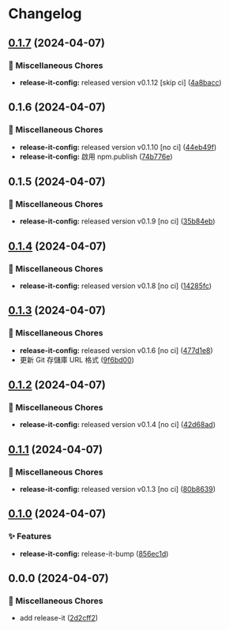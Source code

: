 # Changelog

## [0.1.7](https://github.com/jiehousekeeper/official-site/compare/@jiehousekeeper/web@0.1.6...@jiehousekeeper/web@0.1.7) (2024-04-07)


### 🧹 Miscellaneous Chores

* **release-it-config:** released version v0.1.12 [skip ci] ([4a8bacc](https://github.com/jiehousekeeper/official-site/commit/4a8bacc16701418ff6bdd6cf244b612443dd5a36))

## 0.1.6 (2024-04-07)


### 🧹 Miscellaneous Chores

* **release-it-config:** released version v0.1.10 [no ci] ([44eb49f](https://github.com/jiehousekeeper/official-site/commit/44eb49f9867a17424ea2a3fe9df4ef707386f875))
* **release-it-config:** 啟用 npm.publish ([74b776e](https://github.com/jiehousekeeper/official-site/commit/74b776ee9e90862ca4a13f6ec8898195cd8295fc))

## 0.1.5 (2024-04-07)


### 🧹 Miscellaneous Chores

* **release-it-config:** released version v0.1.9 [no ci] ([35b84eb](https://github.com/jiehousekeeper/official-site/commit/35b84ebaea41eda34b620b3932167abb4cf28919))

## [0.1.4](https://github.com/jiehousekeeper/official-site/compare/@jiehousekeeper/web@0.1.3...@jiehousekeeper/web@0.1.4) (2024-04-07)


### 🧹 Miscellaneous Chores

* **release-it-config:** released version v0.1.8 [no ci] ([14285fc](https://github.com/jiehousekeeper/official-site/commit/14285fc5ac92e95924e0abb4a87f9cd30956a735))

## [0.1.3](https://github.com/jiehousekeeper/official-site/compare/@jiehousekeeper/web@0.1.2...@jiehousekeeper/web@0.1.3) (2024-04-07)


### 🧹 Miscellaneous Chores

* **release-it-config:** released version v0.1.6 [no ci] ([477d1e8](https://github.com/jiehousekeeper/official-site/commit/477d1e8a2a4a64f53aa0fcfcbecd90c0dd0d26c2))
* 更新 Git 存儲庫 URL 格式 ([9f6bd00](https://github.com/jiehousekeeper/official-site/commit/9f6bd00c23f226b905c7c7a92df7c0ec0a1604a5))

## [0.1.2](https://github.com/jiehousekeeper/official-site/compare/@jiehousekeeper/web@0.1.1...@jiehousekeeper/web@0.1.2) (2024-04-07)


### 🧹 Miscellaneous Chores

* **release-it-config:** released version v0.1.4 [no ci] ([42d68ad](https://github.com/jiehousekeeper/official-site/commit/42d68ad77911eaf4bcc7866164b86c26b27beb0c))

## [0.1.1](https://github.com/jiehousekeeper/official-site/compare/@jiehousekeeper/web@0.1.0...@jiehousekeeper/web@0.1.1) (2024-04-07)


### 🧹 Miscellaneous Chores

* **release-it-config:** released version v0.1.3 [no ci] ([80b8639](https://github.com/jiehousekeeper/official-site/commit/80b8639ab857338a052cf8e8b4be0ec56ddc00ff))

## [0.1.0](https://github.com/jiehousekeeper/official-site/compare/@jiehousekeeper/web@0.0.0...@jiehousekeeper/web@0.1.0) (2024-04-07)


### ✨ Features

* **release-it-config:** release-it-bump ([856ec1d](https://github.com/jiehousekeeper/official-site/commit/856ec1dcba2d5e9827d29edd944597d229d02d81))

## 0.0.0 (2024-04-07)


### 🧹 Miscellaneous Chores

* add release-it ([2d2cff2](https://github.com/jiehousekeeper/official-site/commit/2d2cff2214a97072de3ec4e6fe863b9321ee5a20))
